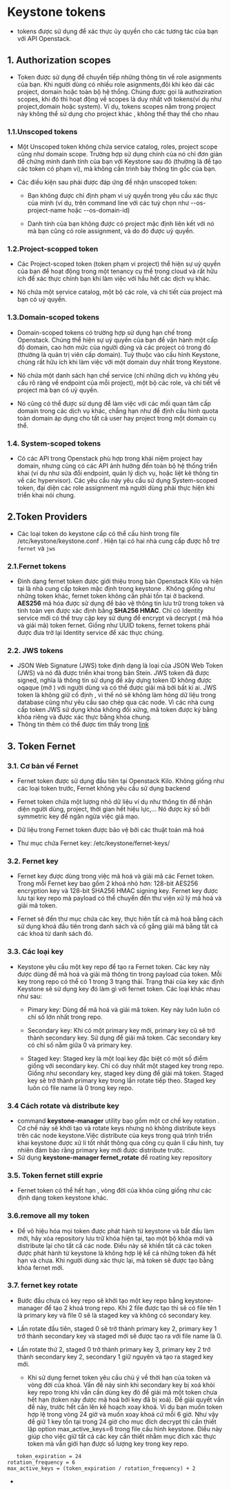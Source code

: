 # Keystone tokens # 
- tokens được sử dụng để xác thực ủy quyền cho các tương tác của bạn với API Openstack.
## 1. Authorization scopes ## 
 - Token được sử dụng để chuyển tiếp những thông tin về role asignments của bạn. Khi người dùng có nhiều role asignments,đôi khi kéo dài các project, domain hoặc toàn bộ hệ thống. Chúng được gọi là authoziration scopes, khi đó thì hoạt động về scopes là duy nhất với tokens(ví dụ như project,domain hoặc system). Ví dụ, tokens scopes nằm trong project này không thể sử dụng cho project khác , không thể thay thế cho nhau 
### 1.1.Unscoped tokens ### 
- Một Unscoped token không chứa service catalog, roles, project scope cũng như domain scope. Trường hợp sử dụng chính của nó chỉ đơn giản để chứng minh danh tính của bạn với Keystone sau đó (thường là để tạo các token có phạm vi), mà không cần trình bày thông tin gốc của bạn.

- Các điều kiện sau phải được đáp ứng để nhận unscoped token:

  - Bạn không được chỉ định phạm vi uỷ quyền trong yêu cầu xác thực của mình (ví dụ, trên command line với các tuỳ chọn như --os-project-name hoặc --os-domain-id)

  - Danh tính của bạn không được có project mặc định liên kết với nó mà bạn cũng có role assignment, và do đó được uỷ quyền.
### 1.2.Project-scopped token ### 
- Các Project-scoped token (token phạm vi project) thể hiện sự uỷ quyền của bạn để hoạt động trong một tenancy cụ thể trong cloud và rất hữu ích để xác thực chính bạn khi làm việc với hầu hết các dịch vụ khác.

- Nó chứa một service catalog, một bộ các role, và chi tiết của project mà bạn có uỷ quyền.

### 1.3.Domain-scoped tokens ### 
- Domain-scoped tokens có trường hợp sử dụng hạn chế trong Openstack. Chúng thể hiện sự uỷ quyền của bạn để vận hành một cấp độ domain, cao hơn mức của người dùng và các project có trong đó (thường là quản trị viên cấp domain). Tuỳ thuộc vào cấu hình Keystone, chúng rất hữu ích khi làm việc với một domain duy nhất trong Keystone.

- Nó chứa một danh sách hạn chế service (chỉ những dịch vụ không yêu cầu rõ ràng về endpoint của mỗi project), một bộ các role, và chi tiết về project mà bạn có uỷ quyền.

- Nó cũng có thể được sử dụng để làm việc với các mối quan tâm cấp domain trong các dịch vụ khác, chẳng hạn như để định cấu hình quota toàn domain áp dụng cho tất cả user hay project trong một domain cụ thể.

### 1.4. System-scoped tokens ### 
- Có các API trong Openstack phù hợp trong khái niệm project hay domain, nhưng cũng có các API ảnh hưởng đến toàn bộ hệ thống triển khai (ví dụ như sửa đổi endpoint, quản lý dịch vụ, hoặc liệt kê thông tin về các hypervisor). Các yêu cầu này yêu cầu sử dụng System-scoped token, đại diện các role assignment mà người dùng phải thực hiện khi triển khai nói chung.

## 2.Token Providers ##
- Các loại token do keystone cấp có thể cấu hình trong file /etc/keystone/keystone.conf . Hiện tại có hai nhà cung cấp được hỗ trợ `fernet` và `jws` 
### 2.1.Fernet tokens ### 
- Đinh dạng fernet token  được giới thiệu trong bản Openstack Kilo và hiện tại là nhà cung cấp token mặc định trong keystone . Không giống như những token khác, fernet token không cần phải tồn tại ở backend. **AES256** mã hóa được sử dụng để bảo vệ thông tin lưu trữ trong token và tính toàn vẹn được xác định bằng **SHA256 HMAC**. Chỉ có Identity service mới có thể truy cập key sử dụng để encrypt và decrypt ( mã hóa và giải mã) token fernet. Giống như UUID tokens, fernet tokens phải được đưa trở lại Identity service để xác thực chúng. 
### 2.2. JWS tokens ### 
- JSON Web Signature (JWS) toke định dạng là loại của JSON Web Token (JWS) và nó đã được triển khai trong bản Stein. JWS token đã được signed, nghĩa là thông tin sử dụng để xây dựng token ID không được oqaque (mở ) với người dùng và có thể được giải mã bởi bất kì ai. JWS token  là không giữ cố định , vì thế nó sẽ không làm hỏng dữ liệu trong database cũng như yêu cầu sao chép qua các node. Vì các nhà cung cấp token JWS sử dụng khóa không đối xứng, mã token được ký bằng khóa riêng và được xác thực bằng khóa chung. 
- Thông tin thêm có thể được tìm thấy trong [link](https://tools.ietf.org/html/rfc7519)

## 3. Token Fernet ## 
### 3.1. Cơ bản về Fernet
- Fernet token được sử dụng đầu tiên tại Openstack Kilo. Không giống như các loại token trước, Fernet không yêu cầu sử dụng backend

- Fernet token chứa một lượng nhỏ dữ liệu ví dụ như thông tin để nhận diện người dùng, project, thời gian hết hiệu lực,... Nó được ký số bởi symmetric key để ngăn ngừa việc giả mạo.

- Dữ liệu trong Fernet token được bảo vệ bởi các thuật toán mã hoá

- Thư mục chứa Fernet key: /etc/keystone/fernet-keys/

### 3.2. Fernet key
- Fernet key được dùng trong việc mã hoá và giải mã các Fernet token. Trong mỗi Fernet key bao gồm 2 khoá nhỏ hơn: 128-bit AES256 encryption key và 128-bit SHA256 HMAC signing key. Fernet key được lưu tại key repo mà payload có thể chuyển đến thư viện xử lý mã hoá và giải mã token.

- Fernet sẽ đến thư mục chứa các key, thực hiên tất cả mã hoá bằng cách sử dụng khoá đầu tiên trong danh sách và cố gắng giải mã bằng tất cả các khoá từ danh sách đó.

### 3.3. Các loại key
- Keystone yêu cầu một key repo để tạo ra Fernet token. Các key này được dùng để mã hoá và giải mã thông tin trong payload của token. Mỗi key trong repo có thể có 1 trong 3 trạng thái. Trạng thái của key xác định Keystone sẽ sử dụng key đó làm gì với fernet token. Các loại khác nhau như sau:

  - Pimary key: Dùng để mã hoá và giải mã token. Key này luôn luôn có chỉ số lớn nhất trong repo.

  - Secondary key: Khi có một primary key mới, primary key cũ sẽ trở thành secondary key. Sử dụng để giải mã token. Các secondary key có chỉ số nằm giữa 0 và primary key.

  - Staged key: Staged key là một loại key đặc biệt có một số điểm giống với secondary key. Chỉ có duy nhất một staged key trong repo. Giống như secondary key, staged key dùng để giải mã token. Staged key sẽ trở thành primary key trong lần rotate tiếp theo. Staged key luôn có file name là 0 trong key repo.
### 3.4 Cách rotate và distribute key 
- command **keystone-manager** utility bao gồm một cơ chế key rotation .  Cơ chế này sẽ khởi tạo và rotate keys nhưng nó không distribute keys trên các node keystone.Việc distribute của keys trong quá trình triển khai keystone được xử lí tốt nhất thông qua công cụ quản lí cấu hình, tuy nhiên đảm bảo rằng primary key mới được distribute trước. 
- Sử dụng **keystone-manager fernet_rotate** để roating key repository 

### 3.5. Token fernet still exprie ### 
- Fernet token có thể hết hạn , vòng đời của khóa cũng giống như các định dạng token keystone khác. 
### 3.6.remove all my token ### 
- Để vô hiệu hóa mọi token được phát hành từ keystone và bắt đầu làm mới, hãy xóa repository lưu trữ khóa hiện tại, tạo một bộ khóa mới và distribute lại cho tất cẩ các node. Điều này sẽ khiến tất cả các token được phát hành từ keystone là không hợp lệ kể cả những token đã  hết hạn và chưa. Khi người dùng xác thực lại, mã token sẽ được tạo bằng khóa fernet mới. 
### 3.7. fernet key rotate ### 
- Bước đầu chưa có key repo sẽ khởi tạo một key repo bằng keystone-manager để tạo 2 khoá trong repo. Khi 2 file được tạo thì sẽ có file tên 1 là primary key và file 0 sẽ là staged key và không có secondary key.

- Lần rotate đầu tiên, staged 0 sẽ trở thành primary key 2, primary key 1 trở thành secondary key và staged mới sẽ được tạo ra với file name là 0.

- Lần rotate thứ 2, staged 0 trở thành primary key 3, primary key 2 trở thành secondary key 2, secondary 1 giữ nguyên và tạo ra staged key mới.
   - Khi sử dụng fernet token yêu cầu chú ý về thời hạn của token và vòng đời của khoá. Vấn đề nảy sinh khi secondary key bị xoá khỏi key repo trong khi vẫn cần dùng key đó để giải mã một token chưa hết hạn (token này được mã hoá bởi key đã bị xoá). Để giải quyết vấn đề này, trước hết cần lên kế hoạch xoay khoá. Ví dụ bạn muốn token hợp lệ trong vòng 24 giờ và muốn xoay khoá cứ mỗi 6 giờ. Như vậy để giữ 1 key tồn tại trong 24 giờ cho mục đích decrypt thì cần thiết lập option max_active_keys=6 trong file cấu hình keystone. Điều này giúp cho việc giữ tất cả các key cần thiết nhằm mục đích xác thực token mà vẫn giới hạn được số lượng key trong key repo.
```
   token_expiration = 24
rotation_frequency = 6
max_active_keys = (token_expiration / rotation_frequency) + 2
```
- 